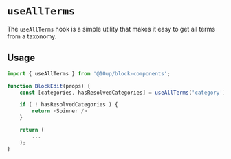 # `useAllTerms`

The `useAllTerms` hook is a simple utility that makes it easy to get all terms from a taxonomy.

## Usage

```js
import { useAllTerms } from '@10up/block-components';

function BlockEdit(props) {
    const [categories, hasResolvedCategories] = useAllTerms('category');

    if ( ! hasResolvedCategories ) {
        return <Spinner />
    }

    return (
        ...
    );
}
```
